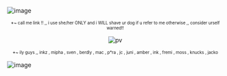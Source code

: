 ![image](https://github.com/user-attachments/assets/20cc192f-a9f1-405c-b4c7-f4a0cb00770a)

<div align="center">

<sup><sub>𖥔~ call me link !! ,, i use she/her ONLY and i WILL shave ur dog if u refer to me otherwise ,, consider urself warned!!</sub></sup>

  ![pv](https://komarev.com/ghpvc/?username=vampire-cheshire&color=a8ccda&label=batcat)

<sup><sub>𖥔~ ily guys ,, inkz , mipha , sven , berdly , mac , p*ra , jc , juni , amber , ink , fremi , moss , knucks , jacko </sub></sup>
</div>

![image](https://github.com/user-attachments/assets/9b1034bc-fe19-45be-b000-e4847f9f1f82)
